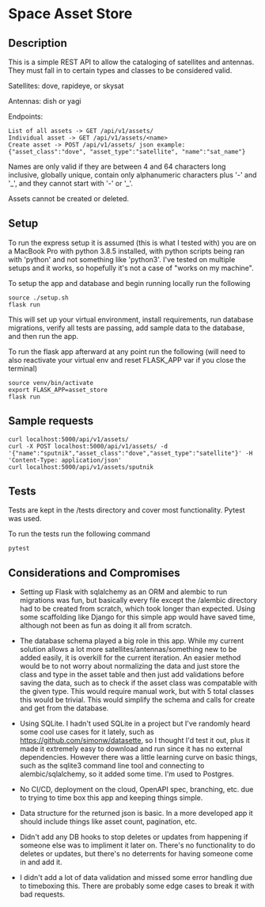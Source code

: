 # Space Asset Store

## Description

This is a simple REST API to allow the cataloging of satellites and antennas. They must fall in to certain types and classes to be considered valid.

Satellites: dove, rapideye, or skysat

Antennas: dish or yagi

Endpoints:
```
List of all assets -> GET /api/v1/assets/
Individual asset -> GET /api/v1/assets/<name>
Create asset -> POST /api/v1/assets/ json example: {"asset_class":"dove", "asset_type":"satellite", "name":"sat_name"}
```

Names are only valid if they are between 4 and 64 characters long inclusive, globally unique, contain only alphanumeric characters plus '-' and '\_', and they cannot start with '-' or '\_'.

Assets cannot be created or deleted.

## Setup

To run the express setup it is assumed (this is what I tested with) you are on a MacBook Pro with python 3.8.5 installed, with python scripts being ran with 'python' and not something like 'python3'. I've tested on multiple setups and it works, so hopefully it's not a case of "works on my machine".

To setup the app and database and begin running locally run the following

```
source ./setup.sh
flask run
```

This will set up your virtual environment, install requirements, run database migrations, verify all tests are passing, add sample data to the database, and then run the app.

To run the flask app afterward at any point run the following (will need to also reactivate your virtual env and reset FLASK_APP var if you close the terminal)

```
source venv/bin/activate
export FLASK_APP=asset_store
flask run
```

## Sample requests

```
curl localhost:5000/api/v1/assets/
curl -X POST localhost:5000/api/v1/assets/ -d '{"name":"sputnik","asset_class":"dove","asset_type":"satellite"}' -H 'Content-Type: application/json'
curl localhost:5000/api/v1/assets/sputnik
```

## Tests

Tests are kept in the /tests directory and cover most functionality. Pytest was used.

To run the tests run the following command

```
pytest
```

## Considerations and Compromises

* Setting up Flask with sqlalchemy as an ORM and alembic to run migrations was fun, but basically every file except the /alembic directory had to be created from scratch, which took longer than expected. Using some scaffolding like Django for this simple app would have saved time, although not been as fun as doing it all from scratch.

* The database schema played a big role in this app. While my current solution allows a lot more satellites/antennas/something new to be added easily, it is overkill for the current iteration. An easier method would be to not worry about normalizing the data and just store the class and type in the asset table and then just add validations before saving the data, such as to check if the asset class was compatable with the given type. This would require manual work, but with 5 total classes this would be trivial. This would simplify the schema and calls for create and get from the database.

* Using SQLite. I hadn't used SQLite in a project but I've randomly heard some cool use cases for it lately, such as https://github.com/simonw/datasette, so I thought I'd test it out, plus it made it extremely easy to download and run since it has no external dependencies. However there was a little learning curve on basic things, such as the sqlite3 command line tool and connecting to alembic/sqlalchemy, so it added some time. I'm used to Postgres.

* No CI/CD, deployment on the cloud, OpenAPI spec, branching, etc. due to trying to time box this app and keeping things simple.

* Data structure for the returned json is basic. In a more developed app it should include things like asset count, pagination, etc.

* Didn't add any DB hooks to stop deletes or updates from happening if someone else was to impliment it later on. There's no functionality to do deletes or updates, but there's no deterrents for having someone come in and add it.

* I didn't add a lot of data validation and missed some error handling due to timeboxing this. There are probably some edge cases to break it with bad requests.
